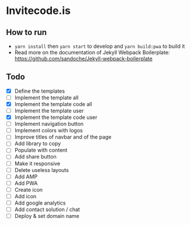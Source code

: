 # Invitecode.is

## How to run
* `yarn install` then `yarn start` to develop and `yarn build:pwa` to build it 
* Read more on the documentation of Jekyll Webpack Boilerplate: https://github.com/sandoche/Jekyll-webpack-boilerplate

## Todo
- [x] Define the templates
- [ ] Implement the template all
- [x] Implement the template code all
- [ ] Implement the template user
- [x] Implement the template code user
- [ ] Implement navigation button
- [ ] Implement colors with logos
- [ ] Improve titles of navbar and of the page
- [ ] Add library to copy
- [ ] Populate with content
- [ ] Add share button
- [ ] Make it responsive
- [ ] Delete useless layouts
- [ ] Add AMP
- [ ] Add PWA
- [ ] Create icon
- [ ] Add icon
- [ ] Add google analytics
- [ ] Add contact solution / chat
- [ ] Deploy & set domain name